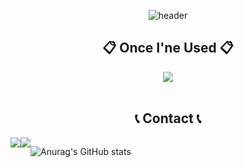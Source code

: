 <div align="center">
<!--### Hi there 👋-->

![header](https://capsule-render.vercel.app/api?type=waving&color=timeGradient&text=Welcome%20to%20HyeonJi%20GitHub%20👋&animation=twinkling&fontSize=40&fontAlignY=50&fontAlign=50&height=180)

## 📋 Once I'ne Used 📋
<!--### ✔️Back-end-->
<!--JAVA-->
 <img src="https://img.shields.io/badge/JAVA-007396?style=for-the-badge&logo=java&logoColor=white">
<br/>
<br/>

## 📞 Contact 📞
<div style="display:flex; flex-direction:row;">
 <a href="https://open.kakao.com/o/sxDf7uXf">
        <img src="https://img.shields.io/badge/KakaoTalk-FFCA28?style=flat-square&logo=KakaoTalk&Color=black">


 <a href="mailto:davithjk1310@gmail.com">
        <img src="https://img.shields.io/badge/Gmail-EA4335?style=flat-square&logo=Gmail&logoColor=white"> 
    </a>
    
<br/>
<br/>
<br/>

![Anurag's GitHub stats](https://github-readme-stats.vercel.app/api?username=KIMHYEONJI&show_icons=true&theme=radical)
<br/>
 
 </div>   



 
<!-- ## 📞 Contact 📞
<div style="display:flex; flex-direction:row;">
    <a href="mailto:davithjk1310@gmail.com">
        <img src="https://img.shields.io/badge/Gmail-EA4335?style=for-the-badge&logo=Gmail&logoColor=white"> 
    </a>
     <a href="https://open.kakao.com/o/sxDf7uXf">
        <img src="https://img.shields.io/badge/
        KakaoTalk-FFCD00?style=for-the-badge&logoColor=black&logo=KakaoTalk"> 
    </a>

  
   인스타그램    <a href="https://www.instagram.com/kwonbi_">
        <img src="https://img.shields.io/badge/
        Instagram-E4405F?style=for-the-badge&logo=Instagram&logoColor=white"> 
    </a>-->

<!-- 깃허브통계 다른모양 ![Anurag's GitHub stats](https://github-readme-stats.vercel.app/api?username=KIMHYEONJI&show_icons=true)-->
<!--
**KIMHYEONJI13/KIMHYEONJI13** is a ✨ _special_ ✨ repository because its `README.md` (this file) appears on your GitHub profile.

Here are some ideas to get you started:

- 🔭 I’m currently working on ...
- 🌱 I’m currently learning ...
- 👯 I’m looking to collaborate on ...
- 🤔 I’m looking for help with ...
- 💬 Ask me about ...
- 📫 How to reach me: ...
- 😄 Pronouns: ...
- ⚡ Fun fact: ...
-->
